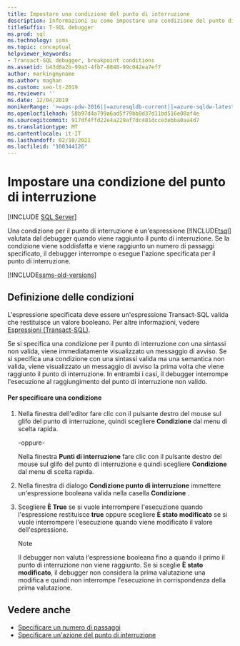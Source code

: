 ```yaml
---
title: Impostare una condizione del punto di interruzione
description: Informazioni su come impostare una condizione del punto di interruzione per controllare se il debugger esegue un'azione del punto di interruzione quando viene raggiunto il punto di interruzione e viene raggiunto il numero di passaggi.
titleSuffix: T-SQL debugger
ms.prod: sql
ms.technology: ssms
ms.topic: conceptual
helpviewer_keywords:
- Transact-SQL debugger, breakpoint conditions
ms.assetid: b43d8a2b-99a3-4fb7-8848-99c042ea7ef7
author: markingmyname
ms.author: maghan
ms.custom: seo-lt-2019
ms.reviewer: ''
ms.date: 12/04/2019
monikerRange: '>=aps-pdw-2016||=azuresqldb-current||=azure-sqldw-latest||>=sql-server-2016||>=sql-server-linux-2017||=azuresqldb-mi-current'
ms.openlocfilehash: 58b97d4a799a6ad5f79bb8d37d11bd516e08af4e
ms.sourcegitcommit: 917df4ffd22e4a229af7dc481dcce3ebba0aa4d7
ms.translationtype: MT
ms.contentlocale: it-IT
ms.lasthandoff: 02/10/2021
ms.locfileid: "100344126"
---
```

# <a name="specify-a-breakpoint-condition"></a>Impostare una condizione del punto di interruzione

 [!INCLUDE [SQL Server](../../includes/applies-to-version/sqlserver.md)]

Una condizione per il punto di interruzione è un'espressione [!INCLUDE[tsql](../../includes/tsql-md.md)] valutata dal debugger quando viene raggiunto il punto di interruzione. Se la condizione viene soddisfatta e viene raggiunto un numero di passaggi specificato, il debugger interrompe o esegue l'azione specificata per il punto di interruzione.  

[!INCLUDE[ssms-old-versions](../../includes/ssms-old-versions.md)]

## <a name="specifying-conditions"></a>Definizione delle condizioni

L'espressione specificata deve essere un'espressione Transact-SQL valida che restituisce un valore booleano. Per altre informazioni, vedere [Espressioni &#40;Transact-SQL&#41;](../../t-sql/language-elements/expressions-transact-sql.md).  
  
 Se si specifica una condizione per il punto di interruzione con una sintassi non valida, viene immediatamente visualizzato un messaggio di avviso. Se si specifica una condizione con una sintassi valida ma una semantica non valida, viene visualizzato un messaggio di avviso la prima volta che viene raggiunto il punto di interruzione. In entrambi i casi, il debugger interrompe l'esecuzione al raggiungimento del punto di interruzione non valido.  
  
#### <a name="to-specify-a-condition"></a>Per specificare una condizione
  
1. Nella finestra dell'editor fare clic con il pulsante destro del mouse sul glifo del punto di interruzione, quindi scegliere **Condizione** dal menu di scelta rapida.  
  
     -oppure-  
  
     Nella finestra **Punti di interruzione** fare clic con il pulsante destro del mouse sul glifo del punto di interruzione e quindi scegliere **Condizione** dal menu di scelta rapida.  
  
2. Nella finestra di dialogo **Condizione punto di interruzione** immettere un'espressione booleana valida nella casella **Condizione** .  
  
3. Scegliere **È True** se si vuole interrompere l'esecuzione quando l'espressione restituisce **true** oppure scegliere **È stato modificato** se si vuole interrompere l'esecuzione quando viene modificato il valore dell'espressione.  
  
    > [!NOTE]  
    >  Il debugger non valuta l'espressione booleana fino a quando il primo il punto di interruzione non viene raggiunto. Se si sceglie **È stato modificato**, il debugger non considera la prima valutazione una modifica e quindi non interrompe l'esecuzione in corrispondenza della prima valutazione.  
  
## <a name="see-also"></a>Vedere anche

- [Specificare un numero di passaggi](./specify-a-hit-count.md)
- [Specificare un'azione del punto di interruzione](./specify-a-breakpoint-action.md)